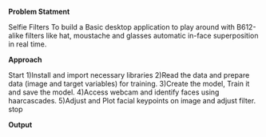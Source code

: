 **Problem Statment**

Selfie Filters
To build a Basic desktop application to play around with B612-alike filters like hat, moustache and glasses automatic in-face superposition in real time.

**Approach**

Start
1)Install and import necessary libraries
2)Read the data and prepare data (image and target variables) for training.
3)Create the model, Train it and save the model.
4)Access webcam and identify faces using haarcascades.
5)Adjust and Plot facial keypoints on image and adjust filter.
stop

**Output**
